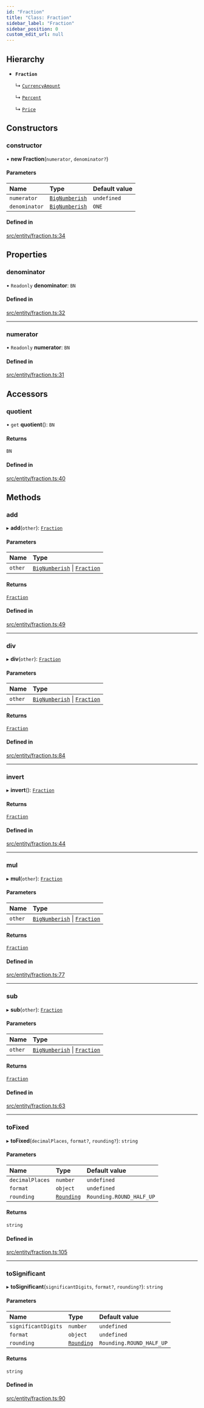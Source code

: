 ```yaml
---
id: "Fraction"
title: "Class: Fraction"
sidebar_label: "Fraction"
sidebar_position: 0
custom_edit_url: null
---
```


## Hierarchy

- **`Fraction`**

  ↳ [`CurrencyAmount`](CurrencyAmount.md)

  ↳ [`Percent`](Percent.md)

  ↳ [`Price`](Price.md)

## Constructors

### constructor

• **new Fraction**(`numerator`, `denominator?`)

#### Parameters

| Name | Type | Default value |
| :------ | :------ | :------ |
| `numerator` | [`BigNumberish`](../modules.md#bignumberish) | `undefined` |
| `denominator` | [`BigNumberish`](../modules.md#bignumberish) | `ONE` |

#### Defined in

[src/entity/fraction.ts:34](https://github.com/raydium-io/raydium-sdk/blob/3d95730/src/entity/fraction.ts#L34)

## Properties

### denominator

• `Readonly` **denominator**: `BN`

#### Defined in

[src/entity/fraction.ts:32](https://github.com/raydium-io/raydium-sdk/blob/3d95730/src/entity/fraction.ts#L32)

___

### numerator

• `Readonly` **numerator**: `BN`

#### Defined in

[src/entity/fraction.ts:31](https://github.com/raydium-io/raydium-sdk/blob/3d95730/src/entity/fraction.ts#L31)

## Accessors

### quotient

• `get` **quotient**(): `BN`

#### Returns

`BN`

#### Defined in

[src/entity/fraction.ts:40](https://github.com/raydium-io/raydium-sdk/blob/3d95730/src/entity/fraction.ts#L40)

## Methods

### add

▸ **add**(`other`): [`Fraction`](Fraction.md)

#### Parameters

| Name | Type |
| :------ | :------ |
| `other` | [`BigNumberish`](../modules.md#bignumberish) \| [`Fraction`](Fraction.md) |

#### Returns

[`Fraction`](Fraction.md)

#### Defined in

[src/entity/fraction.ts:49](https://github.com/raydium-io/raydium-sdk/blob/3d95730/src/entity/fraction.ts#L49)

___

### div

▸ **div**(`other`): [`Fraction`](Fraction.md)

#### Parameters

| Name | Type |
| :------ | :------ |
| `other` | [`BigNumberish`](../modules.md#bignumberish) \| [`Fraction`](Fraction.md) |

#### Returns

[`Fraction`](Fraction.md)

#### Defined in

[src/entity/fraction.ts:84](https://github.com/raydium-io/raydium-sdk/blob/3d95730/src/entity/fraction.ts#L84)

___

### invert

▸ **invert**(): [`Fraction`](Fraction.md)

#### Returns

[`Fraction`](Fraction.md)

#### Defined in

[src/entity/fraction.ts:44](https://github.com/raydium-io/raydium-sdk/blob/3d95730/src/entity/fraction.ts#L44)

___

### mul

▸ **mul**(`other`): [`Fraction`](Fraction.md)

#### Parameters

| Name | Type |
| :------ | :------ |
| `other` | [`BigNumberish`](../modules.md#bignumberish) \| [`Fraction`](Fraction.md) |

#### Returns

[`Fraction`](Fraction.md)

#### Defined in

[src/entity/fraction.ts:77](https://github.com/raydium-io/raydium-sdk/blob/3d95730/src/entity/fraction.ts#L77)

___

### sub

▸ **sub**(`other`): [`Fraction`](Fraction.md)

#### Parameters

| Name | Type |
| :------ | :------ |
| `other` | [`BigNumberish`](../modules.md#bignumberish) \| [`Fraction`](Fraction.md) |

#### Returns

[`Fraction`](Fraction.md)

#### Defined in

[src/entity/fraction.ts:63](https://github.com/raydium-io/raydium-sdk/blob/3d95730/src/entity/fraction.ts#L63)

___

### toFixed

▸ **toFixed**(`decimalPlaces`, `format?`, `rounding?`): `string`

#### Parameters

| Name | Type | Default value |
| :------ | :------ | :------ |
| `decimalPlaces` | `number` | `undefined` |
| `format` | `object` | `undefined` |
| `rounding` | [`Rounding`](../enums/Rounding.md) | `Rounding.ROUND_HALF_UP` |

#### Returns

`string`

#### Defined in

[src/entity/fraction.ts:105](https://github.com/raydium-io/raydium-sdk/blob/3d95730/src/entity/fraction.ts#L105)

___

### toSignificant

▸ **toSignificant**(`significantDigits`, `format?`, `rounding?`): `string`

#### Parameters

| Name | Type | Default value |
| :------ | :------ | :------ |
| `significantDigits` | `number` | `undefined` |
| `format` | `object` | `undefined` |
| `rounding` | [`Rounding`](../enums/Rounding.md) | `Rounding.ROUND_HALF_UP` |

#### Returns

`string`

#### Defined in

[src/entity/fraction.ts:90](https://github.com/raydium-io/raydium-sdk/blob/3d95730/src/entity/fraction.ts#L90)
